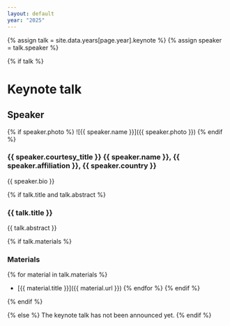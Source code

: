 ```yaml
---
layout: default
year: "2025"
---
```

{% assign talk = site.data.years[page.year].keynote %}
{% assign speaker = talk.speaker %}

{% if talk %}
# Keynote talk

## Speaker

{% if speaker.photo %}
![{{ speaker.name }}]({{ speaker.photo }})
{% endif %}

### {{ speaker.courtesy_title }} {{ speaker.name }}, {{ speaker.affiliation }}, {{ speaker.country }}

{{ speaker.bio }}

{% if talk.title and talk.abstract %}
### {{ talk.title }}

{{ talk.abstract }}

{% if talk.materials %}
### Materials

{% for material in talk.materials %}
* [{{ material.title }}]({{ material.url }})
{% endfor %}
{% endif %}

{% endif %}

{% else %}
The keynote talk has not been announced yet.
{% endif %}
